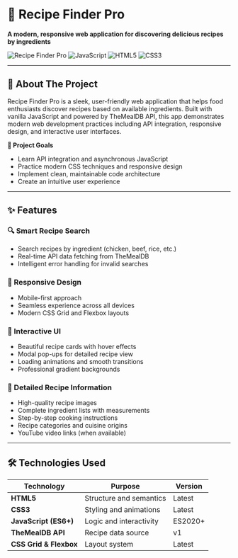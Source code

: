 # 🍳 Recipe Finder Pro

**A modern, responsive web application for discovering delicious recipes by ingredients**

![Recipe Finder Pro](https://img.shields.io/badge/Project%20Status-Complete-brightgreen) ![JavaScript](https://img.shields.io/badge/JavaScript-ES6+-yellow) ![HTML5](https://img.shields.io/badge/HTML-5-orange) ![CSS3](https://img.shields.io/badge/CSS-3-blue)

---

## 📖 About The Project

Recipe Finder Pro is a sleek, user-friendly web application that helps food enthusiasts discover recipes based on available ingredients. Built with vanilla JavaScript and powered by TheMealDB API, this app demonstrates modern web development practices including API integration, responsive design, and interactive user interfaces.

**🎯 Project Goals**
- Learn API integration and asynchronous JavaScript  
- Practice modern CSS techniques and responsive design  
- Implement clean, maintainable code architecture  
- Create an intuitive user experience  

---

## ✨ Features

### 🔍 Smart Recipe Search
- Search recipes by ingredient (chicken, beef, rice, etc.)
- Real-time API data fetching from TheMealDB
- Intelligent error handling for invalid searches

### 📱 Responsive Design
- Mobile-first approach
- Seamless experience across all devices
- Modern CSS Grid and Flexbox layouts

### 🎨 Interactive UI
- Beautiful recipe cards with hover effects
- Modal pop-ups for detailed recipe view
- Loading animations and smooth transitions
- Professional gradient backgrounds

### 📄 Detailed Recipe Information
- High-quality recipe images
- Complete ingredient lists with measurements
- Step-by-step cooking instructions
- Recipe categories and cuisine origins
- YouTube video links (when available)

---

## 🛠️ Technologies Used

| Technology | Purpose | Version |
|------------|---------|---------|
| **HTML5** | Structure and semantics | Latest |
| **CSS3** | Styling and animations | Latest |
| **JavaScript (ES6+)** | Logic and interactivity | ES2020+ |
| **TheMealDB API** | Recipe data source | v1 |
| **CSS Grid & Flexbox** | Layout system | Latest |
